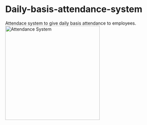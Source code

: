 # Daily-basis-attendance-system
Attendace system to give daily basis attendance to employees.
<br/>
<img src="https://github.com/NihalP01/Daily-basis-attendance-system/assets/55207886/99ce4c00-4eb3-4652-8ba4-c6130a974b77" alt="Attendance System" height="300">

